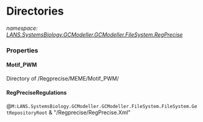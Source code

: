 ﻿# Directories
_namespace: [LANS.SystemsBiology.GCModeller.GCModeller.FileSystem.RegPrecise](./index.md)_






### Properties

#### Motif_PWM
Directory of /Regprecise/MEME/Motif_PWM/
#### RegPreciseRegulations
@``M:LANS.SystemsBiology.GCModeller.GCModeller.FileSystem.FileSystem.GetRepositoryRoot`` & "/Regprecise/RegPrecise.Xml"

